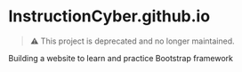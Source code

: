 # InstructionCyber.github.io

> ⚠️ This project is deprecated and no longer maintained.

Building a website to learn and practice Bootstrap framework

